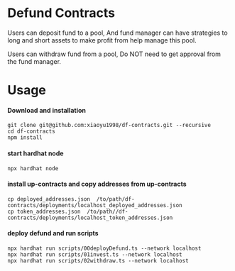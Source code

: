 # Defund Contracts

Users can deposit fund to a pool, And fund manager can have strategies to long and short assets to make profit from help manage this pool.

Users can withdraw fund from a pool, Do NOT need to get approval from the fund manager.


# Usage
#### Download and installation

```shell
git clone git@github.com:xiaoyu1998/df-contracts.git --recursive
cd df-contracts
npm install
```
#### start hardhat node
```shell
npx hardhat node
```
#### install up-contracts and copy addresses from up-contracts
```
cp deployed_addresses.json  /to/path/df-contracts/deployments/localhost_deployed_addresses.json
cp token_addresses.json  /to/path//df-contracts/deployments/localhost_token_addresses.json
```
#### deploy defund and run scripts
```shell
npx hardhat run scripts/00deployDefund.ts --network localhost
npx hardhat run scripts/01invest.ts --network localhost
npx hardhat run scripts/02withdraw.ts --network localhost
```